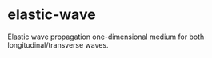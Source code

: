 # elastic-wave
Elastic wave propagation one-dimensional medium for both longitudinal/transverse waves.
